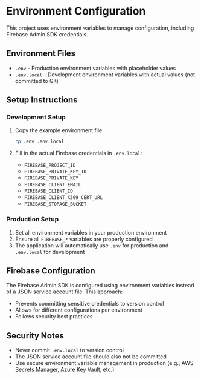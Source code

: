 # Environment Configuration

This project uses environment variables to manage configuration, including Firebase Admin SDK credentials.

## Environment Files

- `.env` - Production environment variables with placeholder values
- `.env.local` - Development environment variables with actual values (not committed to Git)

## Setup Instructions

### Development Setup

1. Copy the example environment file:
   ```bash
   cp .env .env.local
   ```

2. Fill in the actual Firebase credentials in `.env.local`:
   - `FIREBASE_PROJECT_ID`
   - `FIREBASE_PRIVATE_KEY_ID`
   - `FIREBASE_PRIVATE_KEY`
   - `FIREBASE_CLIENT_EMAIL`
   - `FIREBASE_CLIENT_ID`
   - `FIREBASE_CLIENT_X509_CERT_URL`
   - `FIREBASE_STORAGE_BUCKET`

### Production Setup

1. Set all environment variables in your production environment
2. Ensure all `FIREBASE_*` variables are properly configured
3. The application will automatically use `.env` for production and `.env.local` for development

## Firebase Configuration

The Firebase Admin SDK is configured using environment variables instead of a JSON service account file. This approach:

- Prevents committing sensitive credentials to version control
- Allows for different configurations per environment
- Follows security best practices

## Security Notes

- Never commit `.env.local` to version control
- The JSON service account file should also not be committed
- Use secure environment variable management in production (e.g., AWS Secrets Manager, Azure Key Vault, etc.)
